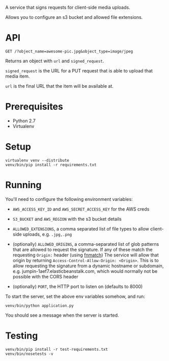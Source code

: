 
A service that signs requests for client-side media uploads.

Allows you to configure an s3 bucket and allowed file extensions.

# API

    GET /?object_name=awesome-pic.jpg&object_type=image/jpeg

Returns an object with `url` and `signed_request`. 

`signed_request` is the URL for a PUT request that is able to upload that media item.

`url` is the final URL that the item will be available at.

# Prerequisites

- Python 2.7
- Virtualenv

# Setup

    virtualenv venv --distribute
    venv/bin/pip install -r requirements.txt

# Running

You'll need to configure the following environment variables:

- `AWS_ACCESS_KEY_ID` and `AWS_SECRET_ACCESS_KEY` for the AWS creds

- `S3_BUCKET` and `AWS_REGION` with the s3 bucket details

- `ALLOWED_EXTENSIONS`, a comma separated list of file types to allow client-side uploads, e.g. `.jpg,.png`

- (optionally) `ALLOWED_ORIGINS`, a comma-separated list of glob patterns that are allowed to request the signature.
  If any of these match the requesting `Origin:` header (using [fnmatch](http://docs.python.org/2/library/fnmatch.html))
  The service will allow that origin by returning `Access-Control-Allow-Origin: <Origin>`.
  This is to allow requesting the signature from a dynamic hostname or subdomain, e.g. jumpin-1aef7.elasticbeanstalk.com,
  which would normally not be possible with the CORS header

- (optionally) `PORT`, the HTTP port to listen on (defaults to 8000)

To start the server, set the above env variables somehow, and run:

    venv/bin/python application.py

You should see a message when the server is started.

# Testing

    venv/bin/pip install -r test-requirements.txt
    venv/bin/nosetests -v

